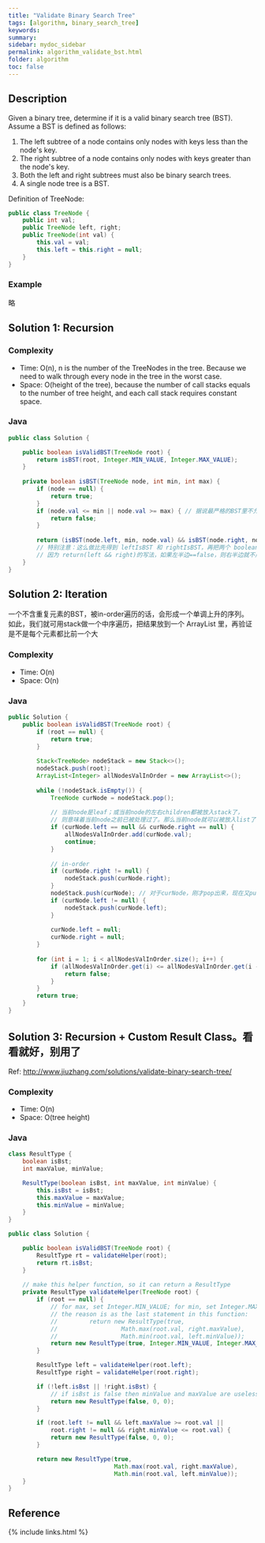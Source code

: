 ```yaml
---
title: "Validate Binary Search Tree"
tags: [algorithm, binary_search_tree]
keywords:
summary:
sidebar: mydoc_sidebar
permalink: algorithm_validate_bst.html
folder: algorithm
toc: false
---
```


## Description
Given a binary tree, determine if it is a valid binary search tree (BST).
Assume a BST is defined as follows:
1. The left subtree of a node contains only nodes with keys less than the node's key.
2. The right subtree of a node contains only nodes with keys greater than the node's key.
3. Both the left and right subtrees must also be binary search trees.
4. A single node tree is a BST.

Definition of TreeNode:
```java
public class TreeNode {
    public int val;
    public TreeNode left, right;
    public TreeNode(int val) {
        this.val = val;
        this.left = this.right = null;
    }
}
```

### Example
略
    
## Solution 1: Recursion

### Complexity
* Time: O(n), n is the number of the TreeNodes in the tree. Because we need to walk through every node in the tree in the worst case.
* Space: O(height of the tree), because the number of call stacks equals to the number of tree height, and each call stack requires constant space.

### Java
```java
public class Solution {

    public boolean isValidBST(TreeNode root) {
        return isBST(root, Integer.MIN_VALUE, Integer.MAX_VALUE);
    }  
    
    private boolean isBST(TreeNode node, int min, int max) {
        if (node == null) {
            return true;
        }
        if (node.val <= min || node.val >= max) { // 据说最严格的BST里不允许出现重复的值
            return false;
        }
      
        return (isBST(node.left, min, node.val) && isBST(node.right, node.val, max));
        // 特别注意：这么做比先得到 leftIsBST 和 rightIsBST，再把两个 boolean && 在一起 要 好 很 多！
        // 因为 return(left && right)的写法，如果左半边==false，则右半边就不用做了
    }
}
```

## Solution 2: Iteration
一个不含重复元素的BST，被in-order遍历的话，会形成一个单调上升的序列。
如此，我们就可用stack做一个中序遍历，把结果放到一个 ArrayList 里，再验证是不是每个元素都比前一个大

### Complexity
* Time: O(n)
* Space: O(n)

### Java
```java
public Solution {
    public boolean isValidBST(TreeNode root) {
        if (root == null) {
            return true;
        }
        
        Stack<TreeNode> nodeStack = new Stack<>();
        nodeStack.push(root);
        ArrayList<Integer> allNodesValInOrder = new ArrayList<>();
        
        while (!nodeStack.isEmpty()) {
            TreeNode curNode = nodeStack.pop();
            
            // 当前node是leaf；或当前node的左右children都被放入stack了，
            // 则意味着当前node之前已被处理过了。那么当前node就可以被放入list了
            if (curNode.left == null && curNode.right == null) {
                allNodesValInOrder.add(curNode.val);
                continue;
            }
            
            // in-order
            if (curNode.right != null) {
                nodeStack.push(curNode.right);
            }
            nodeStack.push(curNode); // 对于curNode，刚才pop出来，现在又push回去了！
            if (curNode.left != null) {
                nodeStack.push(curNode.left);
            }
            
            curNode.left = null;
            curNode.right = null;
        }
        
        for (int i = 1; i < allNodesValInOrder.size(); i++) {
            if (allNodesValInOrder.get(i) <= allNodesValInOrder.get(i - 1)) {
                return false;
            }
        }
        return true;
    }
}
```

## Solution 3: Recursion + Custom Result Class。看看就好，别用了
Ref: http://www.jiuzhang.com/solutions/validate-binary-search-tree/

### Complexity
* Time: O(n)
* Space: O(tree height)

### Java
```java
class ResultType {
    boolean isBst;
    int maxValue, minValue;

    ResultType(boolean isBst, int maxValue, int minValue) {
        this.isBst = isBst;
        this.maxValue = maxValue;
        this.minValue = minValue;
    }
}

public class Solution {

    public boolean isValidBST(TreeNode root) {
        ResultType rt = validateHelper(root);
        return rt.isBst;
    }
    
    // make this helper function, so it can return a ResultType
    private ResultType validateHelper(TreeNode root) {
        if (root == null) {
            // for max, set Integer.MIN_VALUE; for min, set Integer.MAX_VALUE,
            // the reason is as the last statement in this function:
            //         return new ResultType(true,
            //                  Math.max(root.val, right.maxValue),
            //                  Math.min(root.val, left.minValue));
            return new ResultType(true, Integer.MIN_VALUE, Integer.MAX_VALUE);
        }

        ResultType left = validateHelper(root.left);
        ResultType right = validateHelper(root.right);

        if (!left.isBst || !right.isBst) {
            // if isBst is false then minValue and maxValue are useless
            return new ResultType(false, 0, 0);
        }

        if (root.left != null && left.maxValue >= root.val || 
            root.right != null && right.minValue <= root.val) {
            return new ResultType(false, 0, 0);
        }

        return new ResultType(true,
                              Math.max(root.val, right.maxValue),
                              Math.min(root.val, left.minValue));
    }
}
```

## Reference

{% include links.html %}
